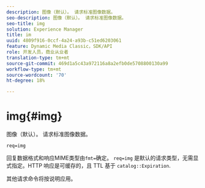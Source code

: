 ```yaml
---
description: 图像（默认）。 请求标准图像数据。
seo-description: 图像（默认）。 请求标准图像数据。
seo-title: img
solution: Experience Manager
title: im
uuid: 4809f916-0ccf-4a24-a93b-c51ed6203061
feature: Dynamic Media Classic，SDK/API
role: 开发人员，商业从业者
translation-type: tm+mt
source-git-commit: 469d1a5c43a972116a8a2efb0de5708800130a99
workflow-type: tm+mt
source-wordcount: '70'
ht-degree: 18%

---
```



# img{#img}

图像（默认）。 请求标准图像数据。

`req=img`

回复数据格式和响应MIME类型由`fmt=`确定。 `req=img` 是默认的请求类型，无需显式指定。HTTP 响应是可缓存的，且 TTL 基于 `catalog::Expiration`.

其他请求命令将按说明应用。
